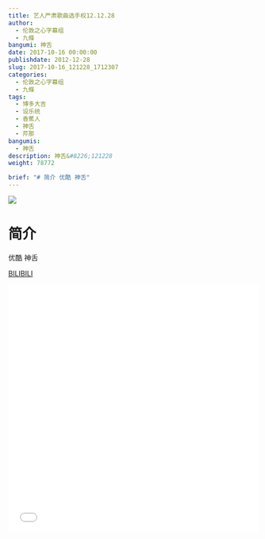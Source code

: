 ```yaml
---
title: 艺人严肃歌曲选手权12.12.28
author: 
  - 伦敦之心字幕组
  - 九條
bangumi: 神舌
date: 2017-10-16 00:00:00
publishdate: 2012-12-28
slug: 2017-10-16_121228_1712307
categories: 
  - 伦敦之心字幕组
  - 九條
tags: 
  - 博多大吉
  - 设乐统
  - 香蕉人
  - 神舌
  - 芹那
bangumis: 
  - 神舌
description: 神舌&#8226;121228
weight: 78772

brief: "# 简介 优酷 神舌"
---
```


![](https://i.imgur.com/h9UQ9m2.gif)

# 简介  
优酷 神舌

  [BILIBILI](https://www.bilibili.com/video/av1712307/)


<div class="vcontainer">  <iframe class='video' src="//www.bilibili.com/blackboard/player.html?aid=1712307" width="100%" height="500" frameborder="0" allowfullscreen="allowfullscreen"></iframe></div>

